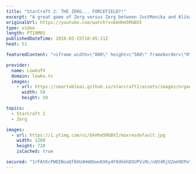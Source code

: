 ```yaml
---
title: "StarCraft 2: THE ZERG... FORCEFIELD?!"
excerpt: "A great game of Zerg versus Zerg between JustMonika and Alika. Subscribe for more videos: http://lowko.tv/youtube The Zerg... Mothership?! https://goo.gl/bZtVFG  Using Infestors as a main army unit used to be quite common, but these days it almost barely happens. They're usually used as spell casters"
originalUrl: https://youtube.com/watch?v=bkHhm5MGBVI
type: video
length: PT19M8S
publishedDateTime: 2018-02-15T10:45:11Z
heat: 51

featuredContent: "<iframe width=\"800\" height=\"500\" frameborder=\"0\" src=\"https://www.youtube.com/embed/bkHhm5MGBVI\" allow=\"accelerometer; autoplay; encrypted-media; gyroscope; picture-in-picture\" allowfullscreen></iframe>"

provider:
  name: LowkoTV
  domain: lowko.tv
  images:
    - url: https://smartableai.github.io/starcraft2/assets/images/organizations/lowko.tv-50x50.jpg
      width: 50
      height: 50

topics:
  - StarCraft 2
  - Zerg

images:
  - url: https://i.ytimg.com/vi/bkHhm5MGBVI/maxresdefault.jpg
    width: 1280
    height: 720
    isCached: true

secured: "1rFAtKcPWEENoaQf6UU4Hm0GwvKX6y4F0dhkhDXUPViMc/nQV4RjUZem9EPoYUmOkwsXLS0TPFqnMZZDyM6iBkZhpix/Oo1tlzCbnqTv1EYvplNWfYbcHQMVtyAKfLRe7T+sT+rRy2MqOSdKgQo/GFLVtFozAoN2GfTV5FAIRtuxz525yfOlqtBYQ8yyQVcIYn79Q3hPEsXAEaAo1PzGJpAYccnQaUokwHR3JLydKDpW0A6Nf5hkJKxhNChF3/wDH7Vk/12sqTLRyYAyKm21SEzvzHRGPRszLp+IkZDEZvUYj8t0WB9H36yyHZ8RMkRxakeWUm8Slx/lCaFU1A486QDi4qRWwChw402sk4SN+D9t+SKsaG0XUDHdv2mc4nKqnsopM2vx5w1GYnp749ypQB7t7kjJjAVBqyfG+hyIY/D1NU9NM88rL8+nqfKvXudH;PxA4XHS5HHEpJNx/DUJVCA=="
---
```


